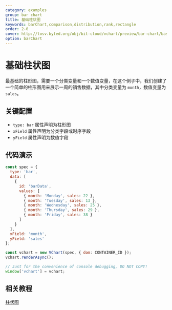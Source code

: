 ```yaml
---
category: examples
group: bar chart
title: 基础柱状图
keywords: barChart,comparison,distribution,rank,rectangle
order: 2-0
cover: http://tosv.byted.org/obj/bit-cloud/vchart/preview/bar-chart/basic-column.png
option: barChart
---
```


# 基础柱状图

最基础的柱形图，需要一个分类变量和一个数值变量，在这个例子中，我们创建了一个简单的柱形图用来展示一周的销售数据，其中分类变量为 `month`，数值变量为 `sales`。

## 关键配置

- `type: bar` 属性声明为柱形图
- `xField` 属性声明为分类字段或时序字段
- `yField` 属性声明为数值字段

## 代码演示

```javascript livedemo
const spec = {
  type: 'bar',
  data: [
    {
      id: 'barData',
      values: [
        { month: 'Monday', sales: 22 },
        { month: 'Tuesday', sales: 13 },
        { month: 'Wednesday', sales: 25 },
        { month: 'Thursday', sales: 29 },
        { month: 'Friday', sales: 38 }
      ]
    }
  ],
  xField: 'month',
  yField: 'sales'
};

const vchart = new VChart(spec, { dom: CONTAINER_ID });
vchart.renderAsync();

// Just for the convenience of console debugging, DO NOT COPY!
window['vchart'] = vchart;
```

## 相关教程

[柱状图](link)
